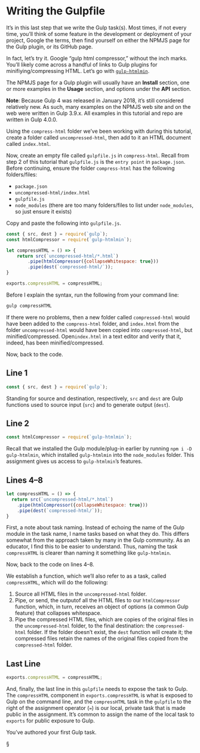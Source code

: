 # Writing the Gulpfile
It’s in this last step that we write the Gulp task(s). Most times, if not every time, you’ll think of some feature in the development or deployment of your project, Google the terms, then find yourself on either the NPMJS page for the Gulp plugin, or its GitHub page.

In fact, let’s try it. Google “gulp html compressor,” without the inch marks. You’ll likely come across a handful of links to Gulp plugins for minifiying/compressing HTML. Let’s go with [`gulp-htmlmin`](https://www.npmjs.com/package/gulp-htmlmin).

The NPMJS page for a Gulp plugin will usually have an **Install** section, one or more examples in the **Usage** section, and options under the **API** section.

**Note**: Because Gulp 4 was released in January 2018, it’s still considered relatively new. As such, many examples on the NPMJS web site and on the web were written in Gulp 3.9.x. All examples in this tutorial and repo are written in Gulp 4.0.0.

Using the `compress-html` folder we’ve been working with during this tutorial, create a folder called `uncompressed-html`, then add to it an HTML document called `index.html`.

Now, create an empty file called `gulpfile.js` in `compress-html`. Recall from step 2 of this tutorial that `gulpfile.js` is the `entry point` in `package.json`. Before continuing, ensure the folder `compress-html` has the following folders/files:
* `package.json`
* `uncompressed-html/index.html`
* `gulpfile.js`
* `node_modules` (there are too many folders/files to list under `node_modules`, so just ensure it exists)

Copy and paste the following into `gulpfile.js`.

```javascript
const { src, dest } = require(`gulp`);
const htmlCompressor = require(`gulp-htmlmin`);

let compressHTML = () => {
    return src(`uncompressed-html/*.html`)
        .pipe(htmlCompressor({collapseWhitespace: true}))
        .pipe(dest(`compressed-html/`));
}

exports.compressHTML = compressHTML;
```

Before I explain the syntax, run the following from your command line:
```bash
gulp compressHTML
```

If there were no problems, then a new folder called `compressed-html` would have been added to the `compress-html` folder, and `index.html` from the folder `uncompressed-html` would have been copied into `compressed-html`, but minified/compressed. Open`index.html` in a text editor and verify that it, indeed, has been minified/compressed.

Now, back to the code.

## Line 1
```javascript
const { src, dest } = require(`gulp`);
```

Standing for source and destination, respectively, `src` and `dest` are Gulp functions used to source input (`src`) and to generate output (`dest`).

## Line 2
```javascript
const htmlCompressor = require(`gulp-htmlmin`);
```

Recall that we installed the Gulp module/plug-in earlier by running `npm i -D gulp-htmlmin`, which installed `gulp-htmlmin` into the `node_modules` folder. This assignment gives us access to `gulp-htmlmin`’s features.

## Lines 4–8
```javascript
let compressHTML = () => {
  return src(`uncompressed-html/*.html`)
    .pipe(htmlCompressor({collapseWhitespace: true}))
    .pipe(dest(`compressed-html/`));
}
```

First, a note about task naming. Instead of echoing the name of the Gulp module in the task name, I name tasks based on what they do. This differs somewhat from the approach taken by many in the Gulp community. As an educator, I find this to be easier to understand. Thus, naming the task `compressHTML` is clearer than naming it something like `gulp-htmlmin`.

Now, back to the code on lines 4–8.

We establish a function, which we’ll also refer to as a task, called `compressHTML`, which will do the following:
1. Source  all HTML files in the `uncompressed-html` folder.
2. Pipe, or send,  the outputof all the HTML files  to our `htmlCompressor` function, which, in turn, receives an object of options (a common Gulp feature) that collapses whitespace.
3. Pipe the compressed HTML files, which are copies of the original files in the `uncompressed-html` folder, to the final destination: the  `compressed-html` folder. If the folder doesn’t exist, the `dest` function will create it; the compressed files retain the names of the original files copied from the `compressed-html` folder.

## Last Line
```javascript
exports.compressHTML = compressHTML;
```

And, finally, the last line in this `gulpfile` needs to expose the task to Gulp. The `compressHTML` component in `exports.compressHTML` is what is exposed to Gulp on the command line, and the `compressHTML` task in the `gulpfile` to the right of the assignment operator (`=`) is our local, private task that is made public in the assignment. It’s common to assign the name of the local task to `exports` for public exposure to Gulp.

You’ve authored your first Gulp task.

§
